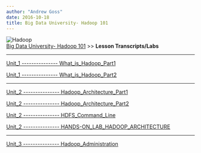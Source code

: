```yaml
---
author: "Andrew Goss"
date: 2016-10-18
title: Big Data University- Hadoop 101
---
```

![Hadoop](/img/post/hadoop.png "Hadoop")<br>
<a href="/2017/big-data-university--hadoop-101/">Big Data University- Hadoop 101</a> >> <b>Lesson Transcripts/Labs</b><br>
<hr>
<a href="/2017/big-data-university--hadoop-101/lesson_transcripts_labs/Unit_1_What_is_Hadoop_Part1">Unit_1 --------------- What_is_Hadoop_Part1</a>

<a href="/2017/big-data-university--hadoop-101/lesson_transcripts_labs/Unit_1_What_is_Hadoop_Part2">Unit_1 --------------- What_is_Hadoop_Part2</a>

<hr>

<a href="/2017/big-data-university--hadoop-101/lesson_transcripts_labs/Unit_2_Hadoop_Architecture_Part1">Unit_2 --------------- Hadoop_Architecture_Part1</a>

<a href="/2017/big-data-university--hadoop-101/lesson_transcripts_labs/Unit_2_Hadoop_Architecture_Part2">Unit_2 --------------- Hadoop_Architecture_Part2</a>

<a href="/2017/big-data-university--hadoop-101/lesson_transcripts_labs/Unit_2_HDFS_Command_Line">Unit_2 --------------- HDFS_Command_Line</a>

<a href="/2017/big-data-university--hadoop-101/lesson_transcripts_labs/Unit_2_HANDS-ON_LAB_HADOOP_ARCHITECTURE">Unit_2 --------------- HANDS-ON_LAB_HADOOP_ARCHITECTURE</a>

<hr>

<a href="/2017/big-data-university--hadoop-101/lesson_transcripts_labs/Unit_3_Hadoop_Administration">Unit_3 --------------- Hadoop_Administration</a>